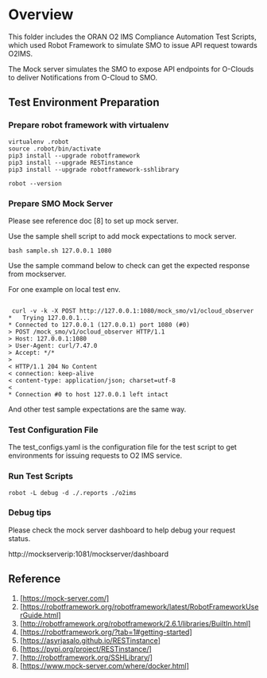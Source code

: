 # Overview

This folder includes the ORAN O2 IMS Compliance Automation Test Scripts, which used
Robot Framework to simulate SMO to issue API request towards O2IMS.

The Mock server simulates the SMO to expose API endpoints for O-Clouds to deliver Notifications from O-Cloud to SMO.

## Test Environment Preparation

### Prepare robot framework with virtualenv

```
virtualenv .robot
source .robot/bin/activate
pip3 install --upgrade robotframework
pip3 install --upgrade RESTinstance
pip3 install --upgrade robotframework-sshlibrary

robot --version

```
### Prepare SMO Mock Server

Please see reference doc [8] to set up mock server.

Use the sample shell script to add mock expectations to mock server.

```
bash sample.sh 127.0.0.1 1080
```

Use the sample command below to check can get the expected response from mockserver.

For one example on local test env.

```

 curl -v -k -X POST http://127.0.0.1:1080/mock_smo/v1/ocloud_observer
*   Trying 127.0.0.1...
* Connected to 127.0.0.1 (127.0.0.1) port 1080 (#0)
> POST /mock_smo/v1/ocloud_observer HTTP/1.1
> Host: 127.0.0.1:1080
> User-Agent: curl/7.47.0
> Accept: */*
>
< HTTP/1.1 204 No Content
< connection: keep-alive
< content-type: application/json; charset=utf-8
<
* Connection #0 to host 127.0.0.1 left intact
```

And other test sample expectations are the same way.

### Test Configuration File

The test_configs.yaml is the configuration file for the test script
to get environments for issuing requests to O2 IMS service.

### Run Test Scripts

```
robot -L debug -d ./.reports ./o2ims
```

### Debug tips

Please check the mock server dashboard to help debug your request status.

http://mockserverip:1081/mockserver/dashboard

## Reference

1. [https://mock-server.com/]
2. [https://robotframework.org/robotframework/latest/RobotFrameworkUserGuide.html]
3. [http://robotframework.org/robotframework/2.6.1/libraries/BuiltIn.html]
4. [https://robotframework.org/?tab=1#getting-started]
5. [https://asyrjasalo.github.io/RESTinstance]
6. [https://pypi.org/project/RESTinstance/]
7. [http://robotframework.org/SSHLibrary/]
8. [https://www.mock-server.com/where/docker.html]